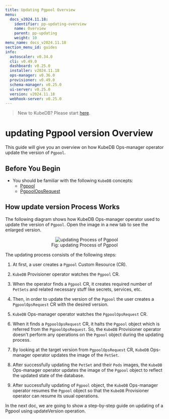 ```yaml
---
title: Updating Pgpool Overview
menu:
  docs_v2024.11.18:
    identifier: pp-updating-overview
    name: Overview
    parent: pp-updating
    weight: 10
menu_name: docs_v2024.11.18
section_menu_id: guides
info:
  autoscaler: v0.34.0
  cli: v0.49.0
  dashboard: v0.25.0
  installer: v2024.11.18
  ops-manager: v0.36.0
  provisioner: v0.49.0
  schema-manager: v0.25.0
  ui-server: v0.25.0
  version: v2024.11.18
  webhook-server: v0.25.0
---
```


> New to KubeDB? Please start [here](/docs/v2024.11.18/README).

# updating Pgpool version Overview

This guide will give you an overview on how KubeDB Ops-manager operator update the version of `Pgpool`.

## Before You Begin

- You should be familiar with the following `KubeDB` concepts:
  - [Pgpool](/docs/v2024.11.18/guides/pgpool/concepts/pgpool)
  - [PgpoolOpsRequest](/docs/v2024.11.18/guides/pgpool/concepts/opsrequest)

## How update version Process Works

The following diagram shows how KubeDB Ops-manager operator used to update the version of `Pgpool`. Open the image in a new tab to see the enlarged version.

<figure align="center">
  <img alt="updating Process of Pgpool" src="/docs/v2024.11.18/images/day-2-operation/pgpool/pp-updating.png">
<figcaption align="center">Fig: updating Process of Pgpool</figcaption>
</figure>

The updating process consists of the following steps:

1. At first, a user creates a `Pgpool` Custom Resource (CR).

2. `KubeDB` Provisioner  operator watches the `Pgpool` CR.

3. When the operator finds a `Pgpool` CR, it creates required number of `PetSets` and related necessary stuff like secrets, services, etc.

4. Then, in order to update the version of the `Pgpool` the user creates a `PgpoolOpsRequest` CR with the desired version.

5. `KubeDB` Ops-manager operator watches the `PgpoolOpsRequest` CR.

6. When it finds a `PgpoolOpsRequest` CR, it halts the `Pgpool` object which is referred from the `PgpoolOpsRequest`. So, the `KubeDB` Provisioner  operator doesn't perform any operations on the `Pgpool` object during the updating process.  

7. By looking at the target version from `PgpoolOpsRequest` CR, `KubeDB` Ops-manager operator updates the image of the `PetSet`.

8. After successfully updating the `PetSet` and their `Pods` images, the `KubeDB` Ops-manager operator updates the image of the `Pgpool` object to reflect the updated state of the database.

9. After successfully updating of `Pgpool` object, the `KubeDB` Ops-manager operator resumes the `Pgpool` object so that the `KubeDB` Provisioner  operator can resume its usual operations.

In the next doc, we are going to show a step-by-step guide on updating of a Pgpool using updateVersion operation.